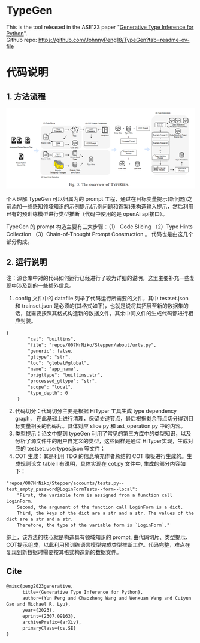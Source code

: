 # TypeGen

This is the tool released in the ASE'23 paper "[Generative Type Inference for Python](https://arxiv.org/abs/2307.09163)".
<br />
Github repo: https://github.com/JohnnyPeng18/TypeGen?tab=readme-ov-file
# 代码说明

## 1. 方法流程
![img.png](static/img.png)

个人理解 TypeGen 可以归属为的 prompt 工程，通过在目标变量提示(新问题)之前添加一些感知领域知识的示例提示(示例问题和答案)来构造输入提示，然后利用已有的预训练模型进行类型推断（代码中使用的是 openAi api接口）。<br />

TypeGen 的 prompt 构造主要有三大步骤：（1） Code Slicing （2）Type Hints Collection （3）Chain-of-Thought Prompt Construction 。 代码也是由这几个部分构成。

## 2. 运行说明
注：源仓库中对的代码如何运行已经进行了较为详细的说明，这里主要补充一些复现中涉及到的一些额外信息。

1. config 文件中的 datafile 列举了代码运行所需要的文件，其中 testset.json 和 trainset.json 是必须的(其格式如下)，也就是说将其拓展至新的数据集的话，就需要按照其格式构造新的数据文件，其余中间文件的生成代码都进行相应封装。
```angular2html
{
        "cat": "builtins",
        "file": "repos/007MrNiko/Stepper/about/urls.py",
        "generic": false,
        "gttype": "str",
        "loc": "global@global",
        "name": "app_name",
        "origttype": "builtins.str",
        "processed_gttype": "str",
        "scope": "local",
        "type_depth": 0
    }
```
2. 代码切分：代码切分主要是根据 HiTyper 工具生成 type dependency graph， 在此基础上进行清理，保留关键节点，最后根据剩余节点切分得到目标变量相关的代码片。具体对应 slice.py 和 ast_operation.py 中的内容。
3. 类型提示：论文中提到 typeGen 利用了常见的第三方库中的类型知识，以及分析了源文件中的用户自定义的类型，这些同样是通过 HiTyper实现，生成对应的 testset_usertypes.json 等文件；
4. COT 生成：其是利用 TDG 的信息填充作者总结的 COT 模板进行生成的。生成规则论文 table I 有说明，具体实现在 cot.py 文件中, 生成的部分内容如下：
```angular2html
"repos/007MrNiko/Stepper/accounts/tests.py--test_empty_password@LoginFormTests--form--local": 
    "First, the variable form is assigned from a function call LoginForm. 
    Second, the argument of the function call LoginForm is a dict. 
    Third, the keys of the dict are a str and a str. The values of the dict are a str and a str. 
    Therefore, the type of the variable form is `LoginForm`."
```
综上，该方法的核心就是构造具有领域知识的 prompt, 由代码切片、类型提示、COT提示组成，以此利用预训练语言模型完成类型推断工作。代码完整，难点在复现到新数据时需要按其格式构造新的数据文件。

## Cite

```
@misc{peng2023generative,
      title={Generative Type Inference for Python}, 
      author={Yun Peng and Chaozheng Wang and Wenxuan Wang and Cuiyun Gao and Michael R. Lyu},
      year={2023},
      eprint={2307.09163},
      archivePrefix={arXiv},
      primaryClass={cs.SE}
}
```

